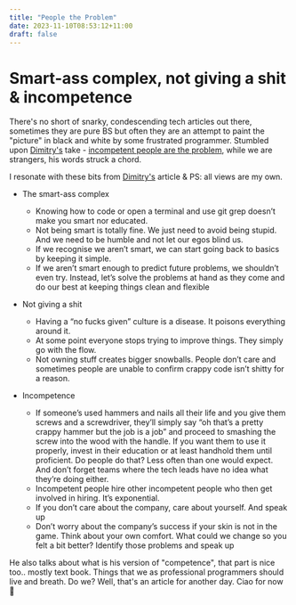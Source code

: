 ```yaml
---
title: "People the Problem"
date: 2023-11-10T08:53:12+11:00
draft: false
---
```


# Smart-ass complex,  not giving a shit & incompetence

There's no short of snarky, condescending tech articles out there, sometimes they are pure BS but often they are an attempt to paint the "picture" in black and white by some frustrated programmer. Stumbled upon [Dimitry's](https://www.linkedin.com/in/nondv/) take - [incompetent people are the problem](https://nondv.wtf/blog/posts/microservices-arent-the-problem-incompetent-people-are.html), while we are strangers, his words struck a chord.

I resonate with these bits from [Dimitry's](https://www.linkedin.com/in/nondv/) article & PS: all views are my own.

- The smart-ass complex
    - Knowing how to code or open a terminal and use git grep doesn’t make you smart nor educated. 
    - Not being smart is totally fine. We just need to avoid being stupid. And we need to be humble and not let our egos blind us.
    - If we recognise we aren’t smart, we can start going back to basics by keeping it simple. 
    - If we aren’t smart enough to predict future problems, we shouldn’t even try. Instead, let’s solve the problems at hand as they come and do our best at keeping things clean and flexible

- Not giving a shit
    - Having a “no fucks given” culture is a disease. It poisons everything around it.
    - At some point everyone stops trying to improve things. They simply go with the flow.
    - Not owning stuff creates bigger snowballs. People don’t care and sometimes people are unable to confirm crappy code isn’t shitty for a reason.

- Incompetence
    - If someone’s used hammers and nails all their life and you give them screws and a screwdriver, they’ll simply say “oh that’s a pretty crappy hammer but the job is a job” and proceed to smashing the screw into the wood with the handle. If you want them to use it properly, invest in their education or at least handhold them until proficient. Do people do that? Less often than one would expect. And don’t forget teams where the tech leads have no idea what they’re doing either.
    - Incompetent people hire other incompetent people who then get involved in hiring. It’s exponential.
    - If you don’t care about the company, care about yourself. And speak up
    - Don’t worry about the company’s success if your skin is not in the game. Think about your own comfort. What could we change so you felt a bit better? Identify those problems and speak up


He also talks about what is his version of "competence", that part is nice too.. mostly text book. Things that we as professional programmers should live and breath. Do we? Well, that's an article for another day. Ciao for now 👋 





